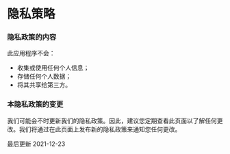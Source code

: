 # 隐私策略
### 隐私政策的内容
此应用程序不会：
- 收集或使用任何个人信息；
- 存储任何个人数据；
- 将其共享给第三方。
### 本隐私政策的变更
我们可能会不时更新我们的隐私政策。因此，建议您定期查看此页面以了解任何更改。我们将通过在此页面上发布新的隐私政策来通知您任何更改。

最后更新 2021-12-23
